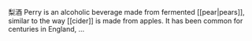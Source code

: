 梨酒
Perry is an alcoholic beverage made from fermented [[pear|pears]], similar to the way [[cider]] is made from apples. It has been common for centuries in England, ...

